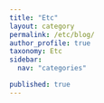 ```yaml
---
title: "Etc"
layout: category
permalink: /etc/blog/
author_profile: true
taxonomy: Etc
sidebar:
  nav: "categories"

published: true
---
```

